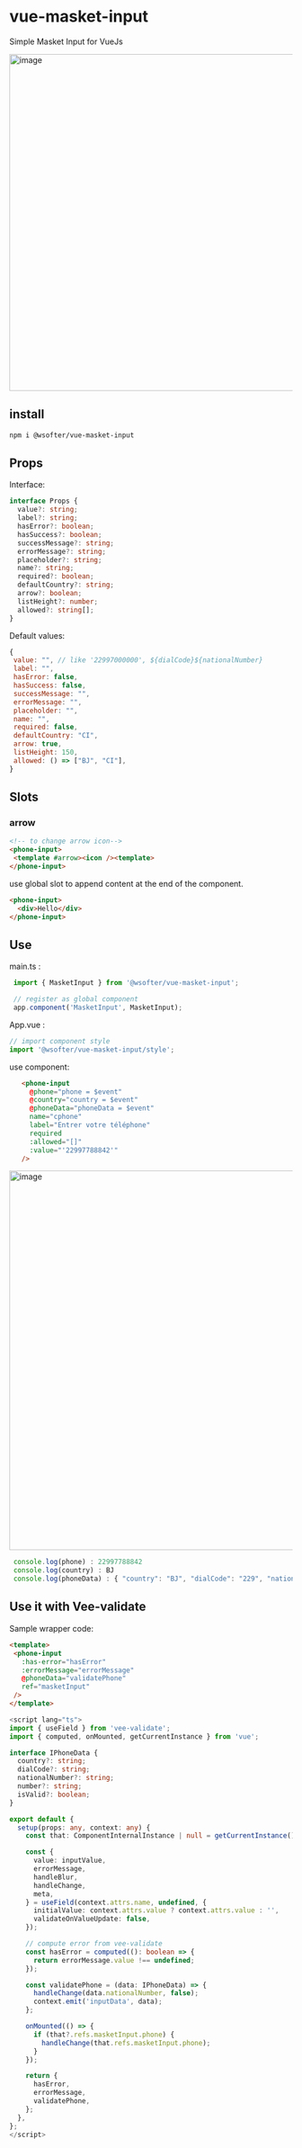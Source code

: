# vue-masket-input

Simple Masket Input for VueJs

<img width="599" alt="image" src="https://user-images.githubusercontent.com/92580505/182828046-989095ca-f6bf-420e-92fc-98fb99dab25e.png">


## install
```sh
npm i @wsofter/vue-masket-input
```


## Props
  Interface:
  ```ts
  interface Props {
    value?: string;
    label?: string;
    hasError?: boolean;
    hasSuccess?: boolean;
    successMessage?: string;
    errorMessage?: string;
    placeholder?: string;
    name?: string;
    required?: boolean;
    defaultCountry?: string;
    arrow?: boolean;
    listHeight?: number;
    allowed?: string[];
 }
  ```

 Default values:
 ```js
 {
  value: "", // like '22997000000', ${dialCode}${nationalNumber}
  label: "",
  hasError: false,
  hasSuccess: false,
  successMessage: "",
  errorMessage: "",
  placeholder: "",
  name: "",
  required: false,
  defaultCountry: "CI",
  arrow: true,
  listHeight: 150,
  allowed: () => ["BJ", "CI"],
 }
 ```

 ## Slots

 ### arrow
 ```html
 <!-- to change arrow icon-->
 <phone-input>
  <template #arrow><icon /><template>
 </phone-input>
 ```

 use global slot to append content at the end of the component.
 ```html
 <phone-input>
   <div>Hello</div>
 </phone-input>
 ```


## Use
 main.ts :
 ```js
  import { MasketInput } from '@wsofter/vue-masket-input';

  // register as global component
  app.component('MasketInput', MasketInput);
 ```
 App.vue :
 ```js
 // import component style
 import '@wsofter/vue-masket-input/style';
 ```

 use component:
 ```html
    <phone-input
      @phone="phone = $event"
      @country="country = $event"
      @phoneData="phoneData = $event"
      name="cphone"
      label="Entrer votre téléphone"
      required
      :allowed="[]"
      :value="'22997788842'"
    />
 ```
 <img width="675" alt="image" src="https://user-images.githubusercontent.com/92580505/182823223-6be9aa4c-b4d8-4835-aaae-8b79052c0caf.png">

 ```js
  console.log(phone) : 22997788842
  console.log(country) : BJ
  console.log(phoneData) : { "country": "BJ", "dialCode": "229", "nationalNumber": "97788842", "number": "+22997788842", "isValid": true }
 ```

 ## Use it with Vee-validate

 Sample wrapper code:

 ```html
 <template>
  <phone-input
    :has-error="hasError"
    :errorMessage="errorMessage"
    @phoneData="validatePhone"
    ref="masketInput"
  />
</template>
```
```ts
<script lang="ts">
import { useField } from 'vee-validate';
import { computed, onMounted, getCurrentInstance } from 'vue';

interface IPhoneData {
  country?: string;
  dialCode?: string;
  nationalNumber?: string;
  number?: string;
  isValid?: boolean;
}

export default {
  setup(props: any, context: any) {
    const that: ComponentInternalInstance | null = getCurrentInstance();

    const {
      value: inputValue,
      errorMessage,
      handleBlur,
      handleChange,
      meta,
    } = useField(context.attrs.name, undefined, {
      initialValue: context.attrs.value ? context.attrs.value : '',
      validateOnValueUpdate: false,
    });

    // compute error from vee-validate
    const hasError = computed((): boolean => {
      return errorMessage.value !== undefined;
    });

    const validatePhone = (data: IPhoneData) => {
      handleChange(data.nationalNumber, false);
      context.emit('inputData', data);
    };

    onMounted(() => {
      if (that?.refs.masketInput.phone) {
        handleChange(that.refs.masketInput.phone);
      }
    });

    return {
      hasError,
      errorMessage,
      validatePhone,
    };
  },
};
</script>
```

